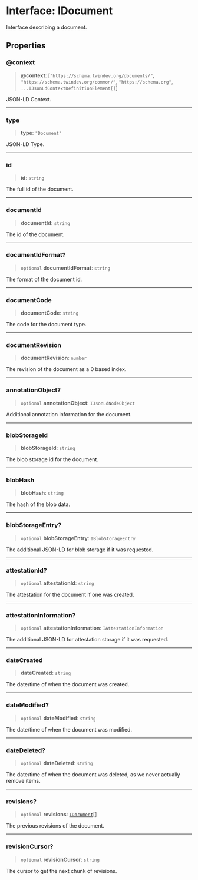 # Interface: IDocument

Interface describing a document.

## Properties

### @context

> **@context**: \[`"https://schema.twindev.org/documents/"`, `"https://schema.twindev.org/common/"`, `"https://schema.org"`, `...IJsonLdContextDefinitionElement[]`\]

JSON-LD Context.

***

### type

> **type**: `"Document"`

JSON-LD Type.

***

### id

> **id**: `string`

The full id of the document.

***

### documentId

> **documentId**: `string`

The id of the document.

***

### documentIdFormat?

> `optional` **documentIdFormat**: `string`

The format of the document id.

***

### documentCode

> **documentCode**: `string`

The code for the document type.

***

### documentRevision

> **documentRevision**: `number`

The revision of the document as a 0 based index.

***

### annotationObject?

> `optional` **annotationObject**: `IJsonLdNodeObject`

Additional annotation information for the document.

***

### blobStorageId

> **blobStorageId**: `string`

The blob storage id for the document.

***

### blobHash

> **blobHash**: `string`

The hash of the blob data.

***

### blobStorageEntry?

> `optional` **blobStorageEntry**: `IBlobStorageEntry`

The additional JSON-LD for blob storage if it was requested.

***

### attestationId?

> `optional` **attestationId**: `string`

The attestation for the document if one was created.

***

### attestationInformation?

> `optional` **attestationInformation**: `IAttestationInformation`

The additional JSON-LD for attestation storage if it was requested.

***

### dateCreated

> **dateCreated**: `string`

The date/time of when the document was created.

***

### dateModified?

> `optional` **dateModified**: `string`

The date/time of when the document was modified.

***

### dateDeleted?

> `optional` **dateDeleted**: `string`

The date/time of when the document was deleted, as we never actually remove items.

***

### revisions?

> `optional` **revisions**: [`IDocument`](IDocument.md)[]

The previous revisions of the document.

***

### revisionCursor?

> `optional` **revisionCursor**: `string`

The cursor to get the next chunk of revisions.
